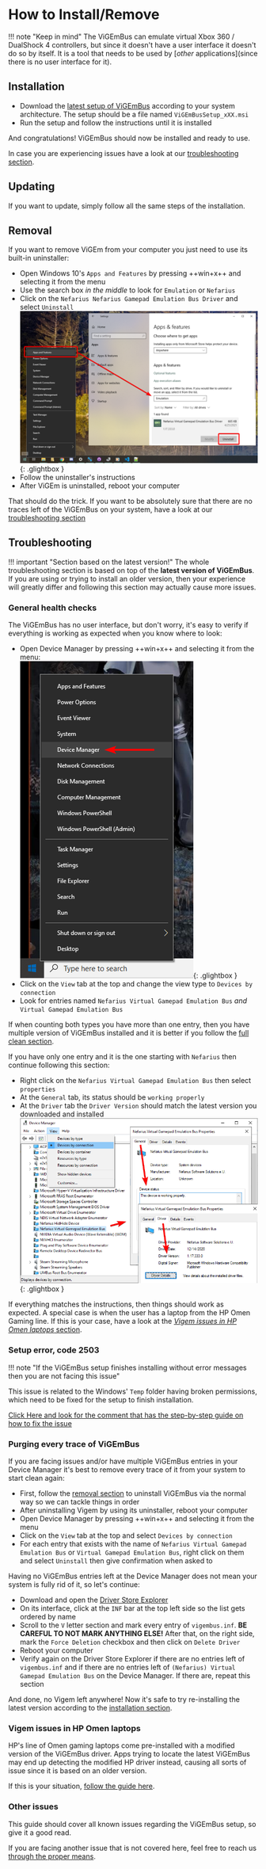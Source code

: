 # How to Install/Remove

!!! note "Keep in mind"
    The ViGEmBus can emulate virtual Xbox 360 / DualShock 4 controllers, but since it doesn't have a user interface it doesn't do so by itself. It is a tool that needs to be used by [_other_ applications](since there is no user interface for it).

## Installation

- Download the [latest setup of ViGEmBus](https://github.com/ViGEm/ViGEmBus/releases) according to your system architecture. The setup should be a file named `ViGEmBusSetup_xXX.msi`
- Run the setup and follow the instructions until it is installed

And congratulations! ViGEmBus should now be installed and ready to use.

In case you are experiencing issues have a look at our [troubleshooting section](#Troubleshooting).

## Updating

If you want to update, simply follow all the same steps of the installation.

## Removal

If you want to remove ViGEm from your computer you just need to use its built-in uninstaller:

- Open Windows 10's `Apps and Features` by pressing ++win+x++ and selecting it from the menu
- Use the search box _in the middle_ to look for `Emulation` or `Nefarius`
- Click on the `Nefarius Nefarius Gamepad Emulation Bus Driver` and select  `Uninstall`  
![UninstallingViGEm](images/UninstallingViGEm.png){: .glightbox }  
- Follow the uninstaller's instructions
- After ViGEm is uninstalled, reboot your computer

That should do the trick. If you want to be absolutely sure that there are no traces left of the ViGEmBus on your system, have a look at our [troubleshooting section](#troubleshooting)

## Troubleshooting

!!! important "Section based on the latest version!"
    The whole troubleshooting section is based on top of the __latest version of ViGEmBus__. If you are using or trying to install an older version, then your experience will greatly differ and following this section may actually cause more issues.

### General health checks

The ViGEmBus has no user interface, but don't worry, it's easy to verify if everything is working as expected when you know where to look:

- Open Device Manager by pressing ++win+x++ and selecting it from the menu:  
![Device Manager](images/6dCenuSsFr.png){: .glightbox }  
- Click on the `View` tab at the top and change the view type to `Devices by connection`
- Look for entries named `Nefarius Virtual Gamepad Emulation Bus` _and_ `Virtual Gamepad Emulation Bus`

If when counting both types you have more than one entry, then you have multiple version of ViGEmBus installed and it is better if you follow the [full clean section](#purging-every-trace-of-vigembus).

If you have only one entry and it is the one starting with `Nefarius` then continue following this section:

- Right click on the `Nefarius Virtual Gamepad Emulation Bus` then select `properties`
- At the `General` tab, its status should be `working properly`
- At the `Driver` tab the `Driver Version` should match the latest version you downloaded and installed  
![DeviceManagerViGEmBUS](images/DeviceManagerViGEmBUS.png){: .glightbox }  

If everything matches the instructions, then things should work as expected. A special case is when the user has a laptop from the HP Omen Gaming line. If this is your case, have a look at the [_Vigem issues in HP Omen laptops_ section](#vigem-issues-in-hp-omen-laptops).

### Setup error, code 2503

!!! note "If the ViGEmBus setup finishes installing without error messages then you are not facing this issue"

This issue is related to the Windows' `Temp` folder having broken permissions, which need to be fixed for the setup to finish installation. 

[Click Here and look for the comment that has the step-by-step guide on how to fix the issue](https://github.com/ViGEm/ViGEmBus/issues/91#issuecomment-826477486)

### Purging every trace of ViGEmBus

If you are facing issues and/or have multiple ViGEmBus entries in your Device Manager it's best to remove every trace of it from your system to start clean again:

- First, follow the [removal section](#removal) to uninstall ViGEmBus via the normal way so we can tackle things in order
- After uninstalling Vigem by using its uninstaller, reboot your computer
- Open Device Manager by pressing ++win+x++ and selecting it from the menu
- Click on the `View` tab at the top and select `Devices by connection`
- For each entry that exists with the name of `Nefarius Virtual Gamepad Emulation Bus` or `Virtual Gamepad Emulation Bus`, right click on them and select `Uninstall` then give confirmation when asked to

Having no ViGEmBus entries left at the Device Manager does not mean your system is fully rid of it, so let's continue:

- Download and open the [Driver Store Explorer](https://github.com/lostindark/DriverStoreExplorer/releases)
- On its interface, click at the `INF` bar at the top left side so the list gets ordered by name
- Scroll to the `V` letter section and mark every entry of `vigembus.inf`. __BE CAREFUL TO NOT MARK ANYTHING ELSE!__ After that, on the right side, mark the `Force Deletion` checkbox and then click on `Delete Driver`
- Reboot your computer
- Verify again on the Driver Store Explorer if there are no entries left of `vigembus.inf` and if there are no entries left of `(Nefarius) Virtual Gamepad Emulation Bus` on the Device Manager. If there are, repeat this section

And done, no Vigem left anywhere! Now it's safe to try re-installing the latest version according to the [installation section](#installation).

### Vigem issues in HP Omen laptops

HP's line of Omen gaming laptops come pre-installed with a modified version of the ViGEmBus driver. Apps trying to locate the latest ViGEmBus may end up detecting the modified HP driver instead, causing all sorts of issue since it is based on an older version.

If this is your situation, [follow the guide here](https://github.com/ViGEm/ViGEmBus/issues/99).

### Other issues

This guide should cover all known issues regarding the ViGEmBus setup, so give it a good read.

If you are facing another issue that is not covered here, feel free to reach us [through the proper means](https://vigem.org/Community-Support/).